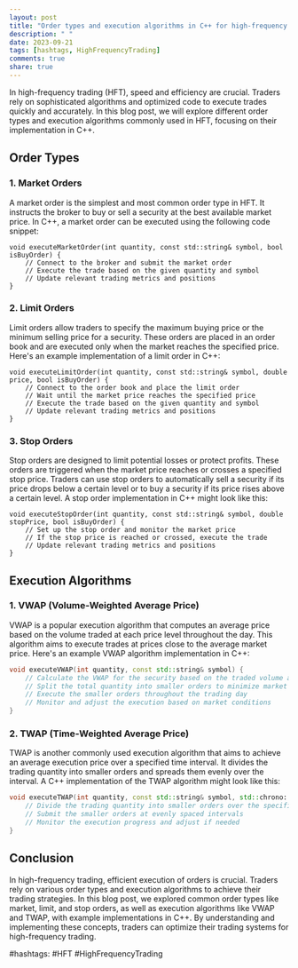 ```yaml
---
layout: post
title: "Order types and execution algorithms in C++ for high-frequency trading"
description: " "
date: 2023-09-21
tags: [hashtags, HighFrequencyTrading]
comments: true
share: true
---
```


In high-frequency trading (HFT), speed and efficiency are crucial. Traders rely on sophisticated algorithms and optimized code to execute trades quickly and accurately. In this blog post, we will explore different order types and execution algorithms commonly used in HFT, focusing on their implementation in C++.

## Order Types

### 1. Market Orders
A market order is the simplest and most common order type in HFT. It instructs the broker to buy or sell a security at the best available market price. In C++, a market order can be executed using the following code snippet:

```
void executeMarketOrder(int quantity, const std::string& symbol, bool isBuyOrder) {
    // Connect to the broker and submit the market order
    // Execute the trade based on the given quantity and symbol
    // Update relevant trading metrics and positions
}
```

### 2. Limit Orders
Limit orders allow traders to specify the maximum buying price or the minimum selling price for a security. These orders are placed in an order book and are executed only when the market reaches the specified price. Here's an example implementation of a limit order in C++:

```
void executeLimitOrder(int quantity, const std::string& symbol, double price, bool isBuyOrder) {
    // Connect to the order book and place the limit order
    // Wait until the market price reaches the specified price
    // Execute the trade based on the given quantity and symbol
    // Update relevant trading metrics and positions
}
```

### 3. Stop Orders
Stop orders are designed to limit potential losses or protect profits. These orders are triggered when the market price reaches or crosses a specified stop price. Traders can use stop orders to automatically sell a security if its price drops below a certain level or to buy a security if its price rises above a certain level. A stop order implementation in C++ might look like this:

```
void executeStopOrder(int quantity, const std::string& symbol, double stopPrice, bool isBuyOrder) {
    // Set up the stop order and monitor the market price
    // If the stop price is reached or crossed, execute the trade
    // Update relevant trading metrics and positions
}
```

## Execution Algorithms

### 1. VWAP (Volume-Weighted Average Price)
VWAP is a popular execution algorithm that computes an average price based on the volume traded at each price level throughout the day. This algorithm aims to execute trades at prices close to the average market price. Here's an example VWAP algorithm implementation in C++:

```cpp
void executeVWAP(int quantity, const std::string& symbol) {
    // Calculate the VWAP for the security based on the traded volume and prices
    // Split the total quantity into smaller orders to minimize market impact
    // Execute the smaller orders throughout the trading day
    // Monitor and adjust the execution based on market conditions
}
```

### 2. TWAP (Time-Weighted Average Price)
TWAP is another commonly used execution algorithm that aims to achieve an average execution price over a specified time interval. It divides the trading quantity into smaller orders and spreads them evenly over the interval. A C++ implementation of the TWAP algorithm might look like this:

```cpp
void executeTWAP(int quantity, const std::string& symbol, std::chrono::duration<int> duration) {
    // Divide the trading quantity into smaller orders over the specified time duration
    // Submit the smaller orders at evenly spaced intervals
    // Monitor the execution progress and adjust if needed
}
```

## Conclusion

In high-frequency trading, efficient execution of orders is crucial. Traders rely on various order types and execution algorithms to achieve their trading strategies. In this blog post, we explored common order types like market, limit, and stop orders, as well as execution algorithms like VWAP and TWAP, with example implementations in C++. By understanding and implementing these concepts, traders can optimize their trading systems for high-frequency trading.

#hashtags: #HFT #HighFrequencyTrading